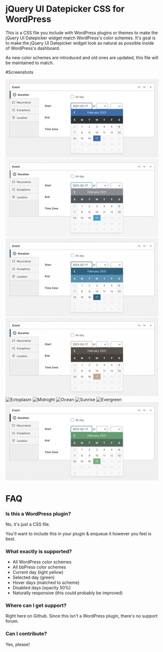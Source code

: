 # jQuery UI Datepicker CSS for WordPress

This is a CSS file you include with WordPress plugins or themes to make the jQuery UI Datepicker widget match WordPress's color schemes. It's goal is to make the jQuery UI Datepicker widget look as natural as possible inside of WordPress's dashboard.

As new color schemes are introduced and old ones are updated, this file will be maintained to match.

#Screenshots

![Fresh](https://github.com/stuttter/wp-datepicker-styling/blob/master/screenshots/fresh.png?raw=true "Fresh")
![Light](https://github.com/stuttter/wp-datepicker-styling/blob/master/screenshots/light.png?raw=true "Light")
![Blue](https://github.com/stuttter/wp-datepicker-styling/blob/master/screenshots/blue.png?raw=true "Blue")
![Coffee](https://github.com/stuttter/wp-datepicker-styling/blob/master/screenshots/coffee.png?raw=true "Coffee")
![Ectoplasm](https://github.com/stuttter/wp-datepicker-styling/blob/screenshots/master/ectoplasm.png?raw=true "Ectoplasm")
![Midnight](https://github.com/stuttter/wp-datepicker-styling/blob/screenshots/master/midnight.png?raw=true "Midnight")
![Ocean](https://github.com/stuttter/wp-datepicker-styling/blob/screenshots/master/ocean.png?raw=true "Ocean")
![Sunrise](https://github.com/stuttter/wp-datepicker-styling/blob/screenshots/master/sunrise.png?raw=true "Sunrise")
![Evergreen](https://github.com/stuttter/wp-datepicker-styling/blob/screenshots/master/evergreen.png?raw=true "Evergreen")
![Mint](https://github.com/stuttter/wp-datepicker-styling/blob/master/screenshots/mint.png?raw=true "Mint")

# FAQ

### Is this a WordPress plugin?

No, it's just a CSS file.

You'll want to include this in your plugin & enqueue it however you feel is best.

### What exactly is supported?

* All WordPress color schemes
* All bbPress color schemes
* Current day (light yellow)
* Selected day (green)
* Hover days (matched to scheme)
* Disabled days (opacity 50%)
* Naturally responsive (this could probably be improved)

### Where can I get support?

Right here on Github. Since this isn't a WordPress plugin, there's no support forum.

### Can I contribute?

Yes, please!

